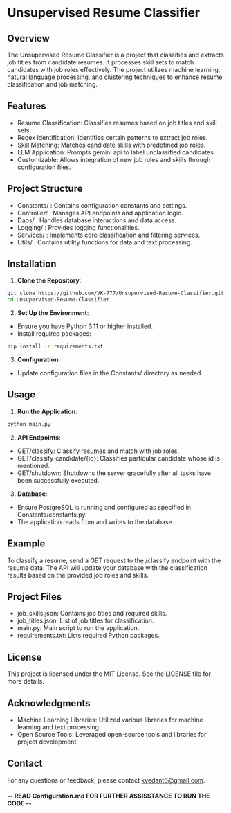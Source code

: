 # Unsupervised Resume Classifier

## Overview
The Unsupervised Resume Classifier is a project that classifies and extracts job titles from candidate resumes. It processes skill sets to match candidates with job roles effectively. The project utilizes machine learning, natural language processing, and clustering techniques to enhance resume classification and job matching.

## Features
- Resume Classification: Classifies resumes based on job titles and skill sets.
- Regex Identification: Identifies certain patterns to extract job roles. 
- Skill Matching: Matches candidate skills with predefined job roles.
- LLM Application: Prompts gemini api to label unclassified candidates.
- Customizable: Allows integration of new job roles and skills through configuration files.

## Project Structure
- Constants/ : Contains configuration constants and settings.
- Controller/ : Manages API endpoints and application logic.
- Daos/ : Handles database interactions and data access.
- Logging/ : Provides logging functionalities.
- Services/ : Implements core classification and filtering services.
- Utils/ : Contains utility functions for data and text processing.

## Installation

1. **Clone the Repository**:
  ```sh
  git clone https://github.com/VK-777/Unsupervised-Resume-Classifier.git
  cd Unsupervised-Resume-Classifier
  ```
2. **Set Up the Environment**:
  - Ensure you have Python 3.11 or higher installed.
  - Install required packages:
  ```sh
  pip install -r requirements.txt
  ```
3. **Configuration**:
  - Update configuration files in the Constants/ directory as needed.

## Usage

1. **Run the Application**:
  ```sh
  python main.py
  ```
2. **API Endpoints**:
  - GET/classify: Classify resumes and match with job roles.
  - GET/classify_candidate/{id}: Classifies particular candidate whose id is mentioned.
  - GET/shutdown: Shutdowns the server gracefully after all tasks have been successfully executed.

3. **Database**:
  - Ensure PostgreSQL is running and configured as specified in Constants/constants.py.
  - The application reads from and writes to the database.

## Example
To classify a resume, send a GET request to the /classify endpoint with the resume data. The API will update your database with the classification results based on the provided job roles and skills.

## Project Files
  - job_skills.json: Contains job titles and required skills.
  - job_titles.json: List of job titles for classification.
  - main.py: Main script to run the application.
  - requirements.txt: Lists required Python packages.

## License
This project is licensed under the MIT License. See the LICENSE file for more details.

## Acknowledgments
  - Machine Learning Libraries: Utilized various libraries for machine learning and text processing.
  - Open Source Tools: Leveraged open-source tools and libraries for project development.

## Contact
For any questions or feedback, please contact kvedant6@gmail.com.








#### -- READ Configuration.md FOR FURTHER ASSISSTANCE TO RUN THE CODE --


